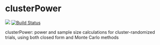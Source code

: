 clusterPower
============

[![](http://cranlogs.r-pkg.org/badges/clusterPower)](https://CRAN.R-project.org/package=clusterPower)
[![Build Status](https://travis-ci.org/Kenkleinman/clusterPower.svg?branch=master)](https://travis-ci.org/Kenkleinman/clusterPower)


clusterPower: power and sample size calculations for cluster-randomized trials, using both closed form and Monte Carlo methods

